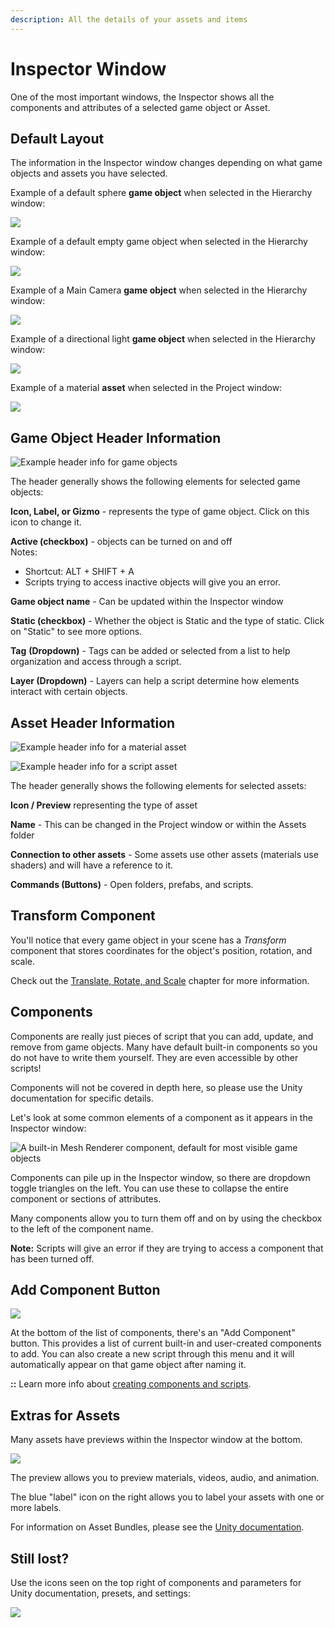 ```yaml
---
description: All the details of your assets and items
---
```


# Inspector Window

One of the most important windows, the Inspector shows all the components and attributes of a selected game object or Asset.

## Default Layout

The information in the Inspector window changes depending on what game objects and assets you have selected.

Example of a default sphere **game object** when selected in the Hierarchy window:

![](../../.gitbook/assets/image%20%28142%29.png)

Example of a default empty game object when selected in the Hierarchy window:

![](../../.gitbook/assets/image%20%282%29.png)

Example of a Main Camera **game object** when selected in the Hierarchy window:

![](../../.gitbook/assets/image%20%2898%29.png)

Example of a directional light **game object** when selected in the Hierarchy window:

![](../../.gitbook/assets/image%20%2811%29.png)

Example of a material **asset** when selected in the Project window:

![](../../.gitbook/assets/image%20%2866%29.png)

## Game Object Header Information

![Example header info for game objects](../../.gitbook/assets/image%20%2843%29.png)

The header generally shows the following elements for selected game objects:

**Icon, Label, or Gizmo** - represents the type of game object. Click on this icon to change it.

**Active \(checkbox\)** - objects can be turned on and off  
Notes:   
- Shortcut:   ALT + SHIFT + A  
- Scripts trying to access inactive objects will give you an error.

**Game object name** - Can be updated within the Inspector window

**Static \(checkbox\)** - Whether the object is Static and the type of static. Click on "Static" to see more options.

**Tag** **\(Dropdown\)** - Tags can be added or selected from a list to help organization and access through a script.

**Layer \(Dropdown\)**  - Layers can help a script determine how elements interact with certain objects.

## Asset Header Information

![Example header info for a material asset](../../.gitbook/assets/image%20%2896%29.png)

![Example header info for a script asset](../../.gitbook/assets/image%20%2895%29.png)

The header generally shows the following elements for selected assets:

**Icon / Preview** representing the type of asset

**Name** - This can be changed in the Project window or within the Assets folder

**Connection to other assets** - Some assets use other assets \(materials use shaders\) and will have a reference to it.

**Commands \(Buttons\)** - Open folders, prefabs, and scripts.

## Transform Component

You'll notice that every game object in your scene has a _Transform_ component that stores coordinates for the object's position, rotation, and scale.

Check out the [Translate, Rotate, and Scale](../../translate-rotate-and-scale/intro-to-transforms.md) chapter for more information.

## Components

Components are really just pieces of script that you can add, update, and remove from game objects. Many have default built-in components so you do not have to write them yourself. They are even accessible by other scripts!

Components will not be covered in depth here, so please use the Unity documentation for specific details.

Let's look at some common elements of a component as it appears in the Inspector window:

![A built-in Mesh Renderer component, default for most visible game objects](../../.gitbook/assets/image%20%28110%29.png)

Components can pile up in the Inspector window, so there are dropdown toggle triangles on the left. You can use these to collapse the entire component or sections of attributes.

Many components allow you to turn them off and on by using the checkbox to the left of the component name.

**Note:** Scripts will give an error if they are trying to access a component that has been turned off.

## Add Component Button

![](../../.gitbook/assets/image%20%2848%29.png)

At the bottom of the list of components, there's an "Add Component" button. This provides a list of current built-in and user-created components to add. You can also create a new script through this menu and it will automatically appear on that game object after naming it.

**::** Learn more info about [creating components and scripts](../../create/create-scripts/).

## Extras for Assets

Many assets have previews within the Inspector window at the bottom.

![](../../.gitbook/assets/image%20%285%29.png)

The preview allows you to preview materials, videos, audio, and animation.

The blue "label" icon on the right allows you to label your assets with one or more labels. 

For information on Asset Bundles, please see the [Unity documentation](https://docs.unity3d.com/ScriptReference/AssetBundle.html).

## Still lost?

Use the icons seen on the top right of components and parameters for Unity documentation, presets, and settings:

![](../../.gitbook/assets/image%20%288%29.png)

